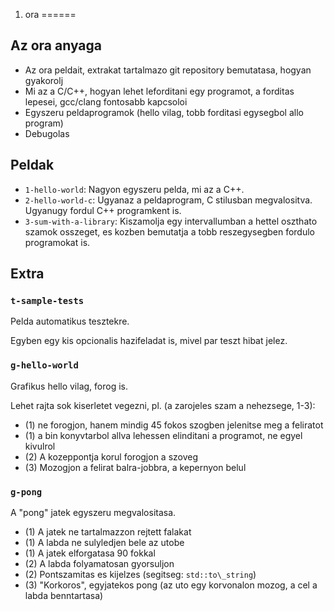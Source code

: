 1. ora
======


Az ora anyaga
---

 * Az ora peldait, extrakat tartalmazo git repository bemutatasa, hogyan gyakorolj
 * Mi az a C/C++, hogyan lehet leforditani egy programot, a forditas lepesei, gcc/clang fontosabb kapcsoloi
 * Egyszeru peldaprogramok (hello vilag, tobb forditasi egysegbol allo program)
 * Debugolas


Peldak
---

 * `1-hello-world`: Nagyon egyszeru pelda, mi az a C++.
 * `2-hello-world-c`: Ugyanaz a peldaprogram, C stilusban megvalositva. Ugyanugy fordul C++ programkent is.
 * `3-sum-with-a-library`: Kiszamolja egy intervallumban a hettel oszthato szamok osszeget, es kozben bemutatja a tobb reszegysegben fordulo programokat is.


Extra
---

### `t-sample-tests`

Pelda automatikus tesztekre.

Egyben egy kis opcionalis hazifeladat is, mivel par teszt hibat jelez.


### `g-hello-world`

Grafikus hello vilag, forog is.

Lehet rajta sok kiserletet vegezni, pl. (a zarojeles szam a nehezsege, 1-3):

 * (1) ne forogjon, hanem mindig 45 fokos szogben jelenitse meg a feliratot
 * (1) a bin konyvtarbol allva lehessen elinditani a programot, ne egyel kivulrol
 * (2) A kozeppontja korul forogjon a szoveg
 * (3) Mozogjon a felirat balra-jobbra, a kepernyon belul

### `g-pong`

A "pong" jatek egyszeru megvalositasa.

 * (1) A jatek ne tartalmazzon rejtett falakat
 * (1) A labda ne sulyledjen bele az utobe
 * (1) A jatek elforgatasa 90 fokkal
 * (2) A labda folyamatosan gyorsuljon
 * (2) Pontszamitas es kijelzes (segitseg: `std::to\_string`)
 * (3) "Korkoros", egyjatekos pong (az uto egy korvonalon mozog, a cel a labda benntartasa)
